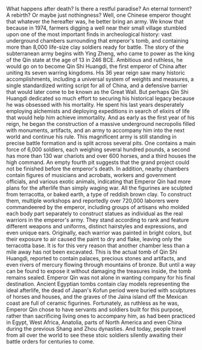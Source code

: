 What happens after death? Is there a restful paradise? An eternal torment? A rebirth? Or maybe just nothingness? Well, one Chinese emperor thought that whatever the hereafter was, he better bring an army. We know that because in 1974, farmers digging a well  near their small village stumbled upon one of the most important finds in archeological history: vast underground chambers surrounding that emperor's tomb, and containing more than 8,000 life-size clay soldiers ready for battle. The story of the subterranean army begins with Ying Zheng, who came to power as the king of the Qin state at the age of 13 in 246 BCE. Ambitious and ruthless, he would go on to become Qin Shi Huangdi, the first emperor of China after uniting its seven warring kingdoms. His 36 year reign  saw many historic accomplishments, including a universal system of weights and measures, a single standardized writing script for all of China, and a defensive barrier that would later come to be known as the Great Wall. But perhaps Qin Shi Huangdi dedicated so much effort to securing his historical legacy because he was obsessed  with his mortality. He spent his last years desperately employing alchemists and deploying expeditions in search of elixirs of life that would help him achieve immortality. And as early as the first year  of his reign, he began the construction of a massive underground necropolis filled with monuments, artifacts, and an army to accompany him into the next world and continue his rule. This magnificent army is still standing in precise battle formation and is split across several pits. One contains a main force of 6,000 soldiers, each weighing several hundred pounds, a second has more than 130 war chariots and over 600 horses, and a third houses the high command. An empty fourth pit suggests that the grand project could not be finished  before the emperor's death. In addition, nearby chambers contain figures of musicians and acrobats, workers and government officials, and various exotic animals, indicating that Emperor Qin had more plans for the afterlife than simply waging war. All the figurines are sculpted from terracotta, or baked earth, a type of reddish brown clay. To construct them, multiple workshops and reportedly over 720,000 laborers were commandeered by the emperor, including groups of artisans who molded each body part separately to construct statues as individual as the real warriors in the emperor's army. They stand according to rank and feature different weapons  and uniforms, distinct hairstyles and expressions, and even unique ears. Originally, each warrior was painted in bright colors, but their exposure to air caused the paint to dry and flake, leaving only the terracotta base. It is for this very reason that another chamber less than a mile away has not been excavated. This is the actual tomb of Qin Shi Huangdi, reported to contain palaces, precious stones and artifacts, and even rivers of mercury flowing through mountains of bronze. But until a way can be found to expose it without damaging the treasures inside, the tomb remains sealed. Emperor Qin was not alone in wanting company for his final destination. Ancient Egyptian tombs contain clay models representing the ideal afterlife, the dead of Japan's Kofun  period were buried with sculptures of horses and houses, and the graves of the Jaina island off the Mexican coast are full of ceramic figurines. Fortunately, as ruthless as he was, Emperor Qin chose to have servants and soldiers built for this purpose, rather than sacrificing living ones to accompany him, as had been practiced in Egypt, West Africa, Anatolia, parts of North America and even China during  the previous Shang and Zhou dynasties. And today, people travel from all over the world to see these stoic soldiers silently awaiting their battle orders  for centuries to come. 